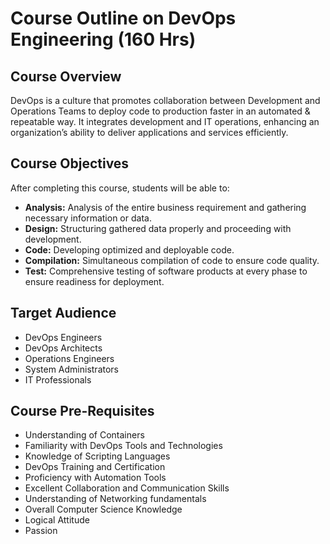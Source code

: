 # Course Outline on DevOps Engineering (160 Hrs)

## Course Overview

DevOps is a culture that promotes collaboration between Development and Operations Teams to deploy code to production faster in an automated & repeatable way. It integrates development and IT operations, enhancing an organization’s ability to deliver applications and services efficiently. 

## Course Objectives

After completing this course, students will be able to:

- **Analysis:** Analysis of the entire business requirement and gathering necessary information or data.
- **Design:** Structuring gathered data properly and proceeding with development.
- **Code:** Developing optimized and deployable code.
- **Compilation:** Simultaneous compilation of code to ensure code quality.
- **Test:** Comprehensive testing of software products at every phase to ensure readiness for deployment.

## Target Audience

- DevOps Engineers
- DevOps Architects
- Operations Engineers
- System Administrators
- IT Professionals

## Course Pre-Requisites

- Understanding of Containers
- Familiarity with DevOps Tools and Technologies
- Knowledge of Scripting Languages
- DevOps Training and Certification
- Proficiency with Automation Tools
- Excellent Collaboration and Communication Skills
- Understanding of Networking fundamentals
- Overall Computer Science Knowledge
- Logical Attitude
- Passion
